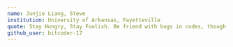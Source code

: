 ```yaml
---
name: Junjie Liang, Steve
institution: University of Arkansas, Fayetteville
quote: Stay Hungry, Stay Foolish. Be friend with bugs in codes, though they always give you hardtime.
github_user: bitcoder-17
---
```

